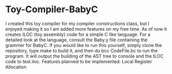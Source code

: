# Toy-Compiler-BabyC
I created this toy compiler for my compiler constructions class, but I enjoyed making it so I am added more features on my free time. As of now it creates ILOC (toy assembly) code for a simple C like language. For a detailed look at the language, consult the Baby.y file containing the grammer for BabyC. If you would like to run this yourself, simply clone the repository, type make to build it, and then do bcc CodeFile.bc to run the program. It will output the building of the AST tree to console and the ILOC code to test.iloc. Features planned to be implemented: Local Register Allocation
